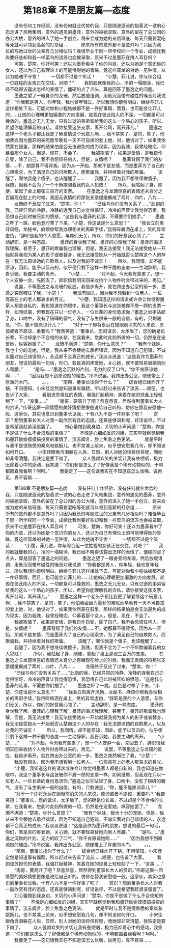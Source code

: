 # 　　第188章 不是朋友篇—态度
　　没有任何工作经验，没有任何就业优势的我，只是随波逐流的抱着试一试的心态走进了风畅集团，意外的遇见的墨菲，意外的被她录取，意外的留在了总公司的办公大楼，意外的进入了她一手创立，将来会成为她的亲信班底、每天只需要混吃等死就可以领到高薪的打杂组……
　　原来所有的意外都不是意外吗？只因为我长的与她过世的父亲有几分相似吗？难怪毕业于同一所学校同一个专业，成绩比我尚要好些却和我一样菜鸟的流苏也会被录取，原来不过是墨菲在掩人耳目吗？
　　可笑，楚南，你好可笑！还以为墨菲看中了你的内敛，还以为她是个赏识你的女人，还以为自己有理论上的可能博得她的青睐，竟这样简单的对她一见钟情，从此为她魂不守舍！
　　一切都不过是个笑话！
　　“小楚，菲儿说，你与综合组一位姓程的女孩正在交往，对吧？”
　　我的脸就像我的心，冷的一塌糊涂，我已经不晓得该露出怎样的表情了，僵硬的点了点头，算是回答了墨逸之的问题。
　　墨逸之望了一眼身旁的龙珊，然后放缓语调，用低沉而带有磁性的嗓音对我说道：“你我都是男人，你年轻，我也曾年轻过，所以我想你能够明白，继续与菲儿这样相处下去，可能对你和小程姑娘都不是一件好事情，而且，也可能会让菲儿的……让她的心理朝更加偏激的方向发展，趁现在彼此陷入的不深，一切都是可以挽救的，墨逸之无儿无女，只有过逝的弟弟留给我的这么一个贴心的孩子，所以，希望你能理解我的自私，请你接受这张支票，离开公司，离开菲儿。”
　　墨逸之这样一个老头子都比我更了解爱情这个玩意儿啊……我不禁笑了，是的，笑了，他怕我会因为墨菲的亲昵而早晚有一天不可自拔的爱上她，对，他说对了，如果我依然蒙在鼓里，那样的结果怕是会无法避免的成为现实，因为我贱，我曾经暗恋，仰慕着那个女人，但是，现在，不会了。
　　我被欺骗了，如果是爱情，是我自作自受，除了自己，我不会怨恨任何人，但是，友情呢？
　　墨菲背叛了我们的友情……不，她那算不得背叛，因为从一开始，那就不是友情，而是墨菲为了自己的心理索求，为了满足自己的自欺欺人，而欺骗我，并持续着对我的欺骗。
　　该醒了，哪怕我是个傻子，也该醒醒了……
　　我醒了，因为我不想继续做傻子，我贱，但我不会为了一个不断欺骗着我的女人犯贱！
　　所以，我站起了身，顺便，拿起了桌上那张三百万的支票。
　　在墨逸之与龙珊惊喜的表情还未百分之百展现在脸上的时候，我面无表情的将那张支票缓缓撕成了两片，四片，八片……
　　龙珊终于反应了过来，“楚南，你！”
　　“已经与你们没有关系了……”此刻的我，已经异常的冷静，冷静的连我自己亦觉得惊讶，冷冷的声音让我觉得恐惧，我恐惧自己此时被压抑的愤怒，“这是我与墨菲的私事，不需要你们插手。”
　　墨逸之吓了一跳，脸色登时寒了下来，“小楚，你这话是什么意思？”
　　“我会立刻离开风畅，龙秘书，麻烦你帮我办理相关的离职手续，”我将碎屑洒在桌上，笑的异常虚伪，“辞职是我的个人意愿，与你们无关，所以，你们的好意我心领了。”
　　主动辞职，是一种态度。
　　墨菲的身世我了解，墨菲的心理我了解；墨菲的渴求我理解，甚至于，墨菲的欺骗我也理解，但是，我无法接受！我无法接受她从一开始就将我视为某人的影子或者替身，我无法接受她从一开始就否认楚南这个人的存在！我无法原谅她的自欺欺人，以及对我的不诚实！
　　所以，我同情，却不能原谅，因此，能予以反击的，似乎便只剩下这样一种干脆的态度——主动辞职，我告诉她，我要主动的离开。
　　“小楚……”
　　“对不起，今天我有些累了，想一个人安静一会，先回去了，辞职信我明天回来收拾个人物件时会带过来的，再见。”
　　说罢，不等墨逸之与龙珊的反应，我信步离开，就在跨出办公室的前一步，墨逸之突然喊住了我，“小楚！”
　　我没有回头，因为我不想看到一位老人，一位高高在上的老人那哀求的目光。
　　“小楚，我知道这样的请求或许会让你觉得墨家人都是自私的，我也知道在你眼中，我这个董事长与这张被你不屑一顾的支票一样，如同纸屑，但我现在只以一位老人，一位长辈的身份恳求你，”墨逸之似乎站起了身，口吻中，没有了磅礴的霸气，没有了与生俱来一般的自信，有的，只剩诚恳，“你，能不能原谅菲儿？”
　　“对于一个即将永远在她眼前消失的人来说，原谅或者不原谅，重要吗？”我苦笑道：“董事长，您的请求，太矛盾了，您的确是位长辈，不过却是个不合格的长辈，在我看来，您此时此刻所做的一切，仍然是在宠爱她，纵容她罢了。”
　　龙珊不满道：“楚南，你什么意思？”
　　“我有个妹妹，我也十分的宠她，但是，我从来不会替她去承担错误，因为不知道自己犯错，不诚实面对自己错误的人，永远都不会真正的成长，”我淡淡说道：“这是我作为墨菲的朋友，想说的最后一句话，你们，若是真的疼爱她，关心她，就不要轻易替她向别人弯腰。”
　　“是吗……”墨逸之沉默的片刻，无力的叹了口气，“你不肯原谅她啊……”
　　“因为我想不到原谅她的理由。”冷冷说罢，我跨出办公室，顺便带上了厚重的木门。
　　。。。
　　“南南，董事长找你干什么？”
　　综合组已经炸开了锅，不问便知，小宋佳定然是知道事有蹊跷，所以赶过来告诉了流苏……顺便，也告诉了大家。
　　看到流苏担忧的表情，我强打起精神，笑着在她的琼鼻上轻轻刮了一下，“没事……”
　　“南哥，要高升了吧？恭喜恭喜，居然得到董事长大人的赏识。”伟哥这厮一厢情愿的美好猜想更像是说给自己听的，仿佛在替我安慰他一般，这家伙，其实也意识到董事长见我，十有八九不是一件好事了吧？
　　赏识？想到董事长大人对我一副欣赏有佳的态度，还真是够讽刺呢，好话说尽，不过是希望我赶紧滚蛋罢了。
　　刘心蕾蹭到我身边，关切的小声问道：“楚南，你是不是做了什么不合规矩的事情？”
　　不愧是心细如发的刘姐，其实早就察觉到我和墨菲偷偷摸摸搞投资的事情了，流苏闻言，脸上焦急之色更浓。
　　就是平时与我不是很熟悉的秦岚和姚婉儿，也不禁凑上前来，似乎想安慰我几句，却不知该如何开口。
　　小宋佳眼角含泪躲在人后，显然，别人对她的话将信将疑，而她却非常清楚，我铁定是要下岗了。
　　众人强颜欢笑的关切让我有些哽咽，极力压抑着心中的感动，我笑道：“你们都是怎么了？好像我是个稀有动物似的，干嘛都围着我看啊？呵呵。”
　　我要走了——这句话我实在不知道该怎么张嘴，说再见，真不容易……

　　第188章 不是朋友篇—态度
　　没有任何工作经验，没有任何就业优势的我，只是随波逐流的抱着试一试的心态走进了风畅集团，意外的遇见的墨菲，意外的被她录取，意外的留在了总公司的办公大楼，意外的进入了她一手创立，将来会成为她的亲信班底、每天只需要混吃等死就可以领到高薪的打杂组……
　　原来所有的意外都不是意外吗？只因为我长的与她过世的父亲有几分相似吗？难怪毕业于同一所学校同一个专业，成绩比我尚要好些却和我一样菜鸟的流苏也会被录取，原来不过是墨菲在掩人耳目吗？
　　可笑，楚南，你好可笑！还以为墨菲看中了你的内敛，还以为她是个赏识你的女人，还以为自己有理论上的可能博得她的青睐，竟这样简单的对她一见钟情，从此为她魂不守舍！
　　一切都不过是个笑话！
　　“小楚，菲儿说，你与综合组一位姓程的女孩正在交往，对吧？”
　　我的脸就像我的心，冷的一塌糊涂，我已经不晓得该露出怎样的表情了，僵硬的点了点头，算是回答了墨逸之的问题。
　　墨逸之望了一眼身旁的龙珊，然后放缓语调，用低沉而带有磁性的嗓音对我说道：“你我都是男人，你年轻，我也曾年轻过，所以我想你能够明白，继续与菲儿这样相处下去，可能对你和小程姑娘都不是一件好事情，而且，也可能会让菲儿的……让她的心理朝更加偏激的方向发展，趁现在彼此陷入的不深，一切都是可以挽救的，墨逸之无儿无女，只有过逝的弟弟留给我的这么一个贴心的孩子，所以，希望你能理解我的自私，请你接受这张支票，离开公司，离开菲儿。”
　　墨逸之这样一个老头子都比我更了解爱情这个玩意儿啊……我不禁笑了，是的，笑了，他怕我会因为墨菲的亲昵而早晚有一天不可自拔的爱上她，对，他说对了，如果我依然蒙在鼓里，那样的结果怕是会无法避免的成为现实，因为我贱，我曾经暗恋，仰慕着那个女人，但是，现在，不会了。
　　我被欺骗了，如果是爱情，是我自作自受，除了自己，我不会怨恨任何人，但是，友情呢？
　　墨菲背叛了我们的友情……不，她那算不得背叛，因为从一开始，那就不是友情，而是墨菲为了自己的心理索求，为了满足自己的自欺欺人，而欺骗我，并持续着对我的欺骗。
　　该醒了，哪怕我是个傻子，也该醒醒了……
　　我醒了，因为我不想继续做傻子，我贱，但我不会为了一个不断欺骗着我的女人犯贱！
　　所以，我站起了身，顺便，拿起了桌上那张三百万的支票。
　　在墨逸之与龙珊惊喜的表情还未百分之百展现在脸上的时候，我面无表情的将那张支票缓缓撕成了两片，四片，八片……
　　龙珊终于反应了过来，“楚南，你！”
　　“已经与你们没有关系了……”此刻的我，已经异常的冷静，冷静的连我自己亦觉得惊讶，冷冷的声音让我觉得恐惧，我恐惧自己此时被压抑的愤怒，“这是我与墨菲的私事，不需要你们插手。”
　　墨逸之吓了一跳，脸色登时寒了下来，“小楚，你这话是什么意思？”
　　“我会立刻离开风畅，龙秘书，麻烦你帮我办理相关的离职手续，”我将碎屑洒在桌上，笑的异常虚伪，“辞职是我的个人意愿，与你们无关，所以，你们的好意我心领了。”
　　主动辞职，是一种态度。
　　墨菲的身世我了解，墨菲的心理我了解；墨菲的渴求我理解，甚至于，墨菲的欺骗我也理解，但是，我无法接受！我无法接受她从一开始就将我视为某人的影子或者替身，我无法接受她从一开始就否认楚南这个人的存在！我无法原谅她的自欺欺人，以及对我的不诚实！
　　所以，我同情，却不能原谅，因此，能予以反击的，似乎便只剩下这样一种干脆的态度——主动辞职，我告诉她，我要主动的离开。
　　“小楚……”
　　“对不起，今天我有些累了，想一个人安静一会，先回去了，辞职信我明天回来收拾个人物件时会带过来的，再见。”
　　说罢，不等墨逸之与龙珊的反应，我信步离开，就在跨出办公室的前一步，墨逸之突然喊住了我，“小楚！”
　　我没有回头，因为我不想看到一位老人，一位高高在上的老人那哀求的目光。
　　“小楚，我知道这样的请求或许会让你觉得墨家人都是自私的，我也知道在你眼中，我这个董事长与这张被你不屑一顾的支票一样，如同纸屑，但我现在只以一位老人，一位长辈的身份恳求你，”墨逸之似乎站起了身，口吻中，没有了磅礴的霸气，没有了与生俱来一般的自信，有的，只剩诚恳，“你，能不能原谅菲儿？”
　　“对于一个即将永远在她眼前消失的人来说，原谅或者不原谅，重要吗？”我苦笑道：“董事长，您的请求，太矛盾了，您的确是位长辈，不过却是个不合格的长辈，在我看来，您此时此刻所做的一切，仍然是在宠爱她，纵容她罢了。”
　　龙珊不满道：“楚南，你什么意思？”
　　“我有个妹妹，我也十分的宠她，但是，我从来不会替她去承担错误，因为不知道自己犯错，不诚实面对自己错误的人，永远都不会真正的成长，”我淡淡说道：“这是我作为墨菲的朋友，想说的最后一句话，你们，若是真的疼爱她，关心她，就不要轻易替她向别人弯腰。”
　　“是吗……”墨逸之沉默的片刻，无力的叹了口气，“你不肯原谅她啊……”
　　“因为我想不到原谅她的理由。”冷冷说罢，我跨出办公室，顺便带上了厚重的木门。
　　。。。
　　“南南，董事长找你干什么？”
　　综合组已经炸开了锅，不问便知，小宋佳定然是知道事有蹊跷，所以赶过来告诉了流苏……顺便，也告诉了大家。
　　看到流苏担忧的表情，我强打起精神，笑着在她的琼鼻上轻轻刮了一下，“没事……”
　　“南哥，要高升了吧？恭喜恭喜，居然得到董事长大人的赏识。”伟哥这厮一厢情愿的美好猜想更像是说给自己听的，仿佛在替我安慰他一般，这家伙，其实也意识到董事长见我，十有八九不是一件好事了吧？
　　赏识？想到董事长大人对我一副欣赏有佳的态度，还真是够讽刺呢，好话说尽，不过是希望我赶紧滚蛋罢了。
　　刘心蕾蹭到我身边，关切的小声问道：“楚南，你是不是做了什么不合规矩的事情？”
　　不愧是心细如发的刘姐，其实早就察觉到我和墨菲偷偷摸摸搞投资的事情了，流苏闻言，脸上焦急之色更浓。
　　就是平时与我不是很熟悉的秦岚和姚婉儿，也不禁凑上前来，似乎想安慰我几句，却不知该如何开口。
　　小宋佳眼角含泪躲在人后，显然，别人对她的话将信将疑，而她却非常清楚，我铁定是要下岗了。
　　众人强颜欢笑的关切让我有些哽咽，极力压抑着心中的感动，我笑道：“你们都是怎么了？好像我是个稀有动物似的，干嘛都围着我看啊？呵呵。”
　　我要走了——这句话我实在不知道该怎么张嘴，说再见，真不容易……
